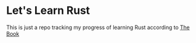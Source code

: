 # Let's Learn Rust

This is just a repo tracking my progress of learning Rust according to [The Book](https://doc.rust-lang.org/book/title-page.html)
